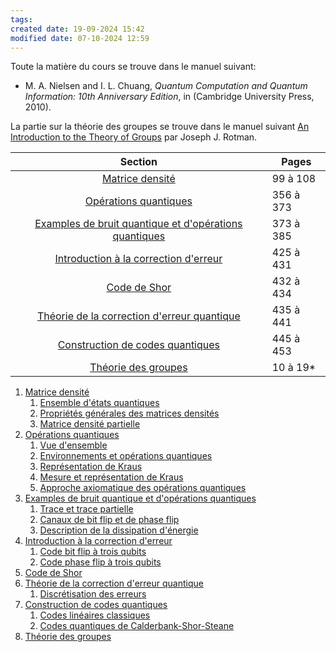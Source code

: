 ```yaml
---
tags: 
created date: 19-09-2024 15:42
modified date: 07-10-2024 12:59
---
```


Toute la matière du cours se trouve dans le manuel suivant:

- M. A. Nielsen and I. L. Chuang, _Quantum Computation and Quantum Information: 10th Anniversary Edition_, in (Cambridge University Press, 2010).

La partie sur la théorie des groupes se trouve dans le manuel suivant [An Introduction to the Theory of Groups](https://eclass.uoa.gr/modules/document/file.php/MATH784/Rotman%20An%20introduction%20to%20the%20theory%20of%20groups%20%281%29.pdf) par Joseph J. Rotman.


|                                                                     Section                                                                      | Pages     |
| :----------------------------------------------------------------------------------------------------------------------------------------------: | --------- |
|                                             [Matrice densité](Cours/Cours%201a.md#Matrice%20densité)                                             | 99 à 108  |
|                                       [Opérations quantiques](Cours/Cours%203a.md#Opérations%20quantiques)                                       | 356 à 373 |
| [Examples de bruit quantique et d'opérations quantiques](Cours/Cours%204b.md#Examples%20de%20bruit%20quantique%20et%20d'opérations%20quantiques) | 373 à 385 |
|                    [Introduction à la correction d'erreur](Cours/Cours%205a.md#Introduction%20à%20la%20correction%20d'erreur)                    | 425 à 431 |
|                                               [Code de Shor](Cours/Cours%205a.md#Code%20de%20Shor)                                               | 432 à 434 |
|             [Théorie de la correction d'erreur quantique](Cours/Cours%205b.md#Théorie%20de%20la%20correction%20d'erreur%20quantique)             | 435 à 441 |
|                          [Construction de codes quantiques](Cours/Cours%206a.md#Construction%20de%20codes%20quantiques)                          | 445 à 453 |
|                                        [Théorie des groupes](Cours/Cours%206b.md#Théorie%20des%20groupes)                                        | 10 à 19*  |


1. [Matrice densité](Cours/Cours%201a.md#Matrice%20densité)
	1. [Ensemble d'états quantiques](Cours/Cours%201a.md#Ensemble%20d'états%20quantiques)
	2. [Propriétés générales des matrices densités](Cours/Cours%202b.md#Propriétés%20générales%20des%20matrices%20densités)
	3. [Matrice densité partielle](Cours/Cours%202b.md#Matrice%20densité%20partielle)
2. [Opérations quantiques](Cours/Cours%203a.md#Opérations%20quantiques)
	1. [Vue d'ensemble](Cours/Cours%203a.md#Vue%20d'ensemble)
	2. [Environnements et opérations quantiques](Cours/Cours%203a.md#Environnements%20et%20opérations%20quantiques)
	3. [Représentation de Kraus](Cours/Cours%203a.md#Représentation%20de%20Kraus)
	4. [Mesure et représentation de Kraus](Cours/Cours%203b.md#Mesure%20et%20représentation%20de%20Kraus)
	5. [Approche axiomatique des opérations quantiques](Cours/Cours%204a.md#Approche%20axiomatique%20des%20opérations%20quantiques)
3. [Examples de bruit quantique et d'opérations quantiques](Cours/Cours%204b.md#Examples%20de%20bruit%20quantique%20et%20d'opérations%20quantiques)
	1. [Trace et trace partielle](Cours/Cours%204b.md#Trace%20et%20trace%20partielle)
	2. [Canaux de bit flip et de phase flip](Cours/Cours%204b.md#Canaux%20de%20bit%20flip%20et%20de%20phase%20flip)
	3. [Description de la dissipation d'énergie](Cours/Cours%204b.md#Description%20de%20la%20dissipation%20d'énergie)
4. [Introduction à la correction d'erreur](Cours/Cours%205a.md#Introduction%20à%20la%20correction%20d'erreur)
	1. [Code bit flip à trois qubits](Cours/Cours%205a.md#Code%20bit%20flip%20à%20trois%20qubits)
	2. [Code phase flip à trois qubits](Cours/Cours%205a.md#Code%20phase%20flip%20à%20trois%20qubits)
5. [Code de Shor](Cours/Cours%205a.md#Code%20de%20Shor)
6. [Théorie de la correction d'erreur quantique](Cours/Cours%205b.md#Théorie%20de%20la%20correction%20d'erreur%20quantique)
	1. [Discrétisation des erreurs](Cours/Cours%205b.md#Discrétisation%20des%20erreurs)
7. [Construction de codes quantiques](Cours/Cours%206a.md#Construction%20de%20codes%20quantiques)
	1. [Codes linéaires classiques](Cours/Cours%206a.md#Codes%20linéaires%20classiques)
	2. [Codes quantiques de Calderbank-Shor-Steane](Cours/Cours%206a.md#Codes%20quantiques%20de%20Calderbank-Shor-Steane)
8. [Théorie des groupes](Cours/Cours%206b.md#Théorie%20des%20groupes)
